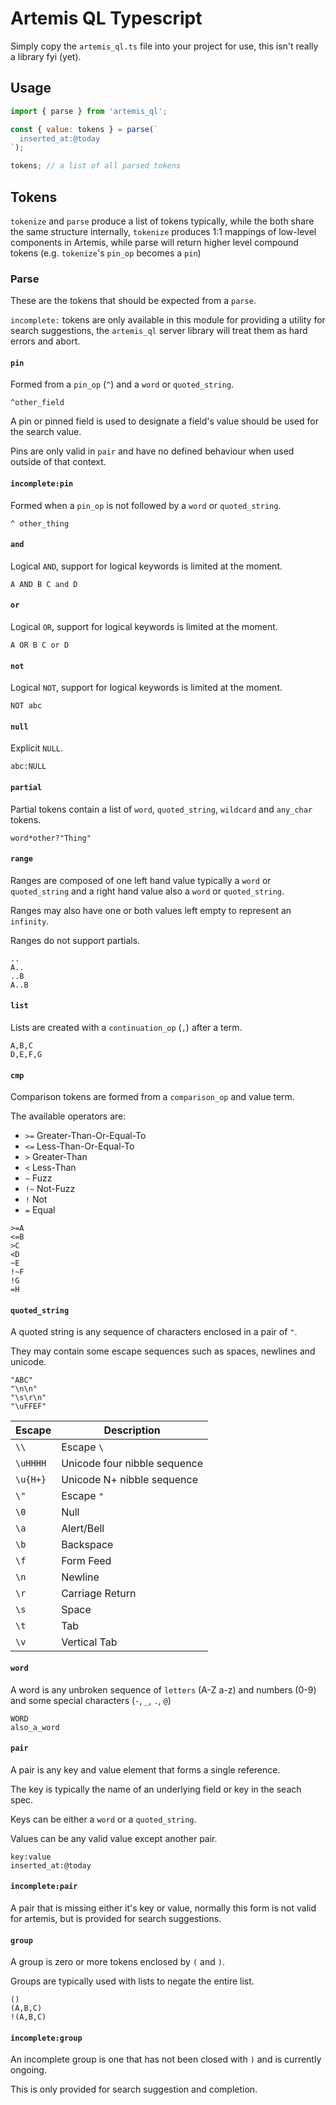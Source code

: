 # Artemis QL Typescript

Simply copy the `artemis_ql.ts` file into your project for use, this isn't really a library fyi (yet).

## Usage

```javascript
import { parse } from 'artemis_ql';

const { value: tokens } = parse(`
  inserted_at:@today
`);

tokens; // a list of all parsed tokens
```

## Tokens

`tokenize` and `parse` produce a list of tokens typically, while the both share the same structure internally, `tokenize` produces 1:1 mappings of low-level components in Artemis, while parse will return higher level compound tokens (e.g. `tokenize`'s `pin_op` becomes a `pin`)

### Parse

These are the tokens that should be expected from a `parse`.

`incomplete:` tokens are only available in this module for providing a utility for search suggestions, the `artemis_ql` server library will treat them as hard errors and abort.

#### `pin`

Formed from a `pin_op` (`^`) and a `word` or `quoted_string`.

```
^other_field
```

A pin or pinned field is used to designate a field's value should be used for the search value.

Pins are only valid in `pair` and have no defined behaviour when used outside of that context.

#### `incomplete:pin`

Formed when a `pin_op` is not followed by a `word` or `quoted_string`.

```
^ other_thing
```

#### `and`

Logical `AND`, support for logical keywords is limited at the moment.

```
A AND B C and D
```

#### `or`

Logical `OR`, support for logical keywords is limited at the moment.

```
A OR B C or D
```

#### `not`

Logical `NOT`, support for logical keywords is limited at the moment.

```
NOT abc
```

#### `null`

Explicit `NULL`.

```
abc:NULL
```

#### `partial`

Partial tokens contain a list of `word`, `quoted_string`, `wildcard` and `any_char` tokens.

```
word*other?"Thing"
```

#### `range`

Ranges are composed of one left hand value typically a `word` or `quoted_string` and a right hand value also a `word` or `quoted_string`.

Ranges may also have one or both values left empty to represent an `infinity`.

Ranges do not support partials.

```
..
A..
..B
A..B
```

#### `list`

Lists are created with a `continuation_op` (`,`) after a term.

```
A,B,C
D,E,F,G
```

#### `cmp`

Comparison tokens are formed from a `comparison_op` and value term.

The available operators are:
* `>=` Greater-Than-Or-Equal-To
* `<=` Less-Than-Or-Equal-To
* `>` Greater-Than
* `<` Less-Than
* `~` Fuzz
* `!~` Not-Fuzz
* `!` Not
* `=` Equal

```
>=A
<=B
>C
<D
~E
!~F
!G
=H
```

#### `quoted_string`

A quoted string is any sequence of characters enclosed in a pair of `"`.

They may contain some escape sequences such as spaces, newlines and unicode.

```
"ABC"
"\n\n"
"\s\r\n"
"\uFFEF"
```

| Escape | Description |
| ------ | ---- |
| `\\` | Escape `\` |
| `\uHHHH` | Unicode four nibble sequence |
| `\u{H+}` | Unicode N+ nibble sequence |
| `\"` | Escape `"` |
| `\0` | Null |
| `\a` | Alert/Bell |
| `\b` | Backspace |
| `\f` | Form Feed |
| `\n` | Newline |
| `\r` | Carriage Return |
| `\s` | Space |
| `\t` | Tab |
| `\v` | Vertical Tab |

#### `word`

A word is any unbroken sequence of `letters` (A-Z a-z) and numbers (0-9) and some special characters (`-`, `_`, `.`, `@`)

```
WORD
also_a_word
```

#### `pair`

A pair is any key and value element that forms a single reference.

The key is typically the name of an underlying field or key in the seach spec.

Keys can be either a `word` or a `quoted_string`.

Values can be any valid value except another pair.

```
key:value
inserted_at:@today
```

#### `incomplete:pair`

A pair that is missing either it's key or value, normally this form is not valid for artemis, but is provided for search suggestions.

#### `group`

A group is zero or more tokens enclosed by `(` and `)`.

Groups are typically used with lists to negate the entire list.

```
()
(A,B,C)
!(A,B,C)
```

#### `incomplete:group`

An incomplete group is one that has not been closed with `)` and is currently ongoing.

This is only provided for search suggestion and completion.
